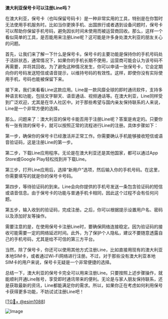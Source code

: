 **澳大利亚保号卡可以注册Line吗？**

在澳大利亚，保号卡（也叫保留号码卡）是一种非常实用的工具，特别是在你暂时无法使用手机服务时。比如当你更换手机、出国旅行或者遇到设备问题时，保号卡可以帮助你保留手机号码，避免因长时间未使用而被运营商回收。那么，这样一个看似简单的工具，是否能用来注册Line呢？这可能是许多身处澳大利亚的朋友关心的问题。

首先，让我们来了解一下什么是保号卡。保号卡的主要功能是保持你的手机号码处于活跃状态，通常情况下，如果你的手机长期不使用，运营商可能会认为该号码不再需要，并将其回收。为了避免这种情况发生，你可以申请一张保号卡，它会定期向你的号码发送短信或语音提示，以维持号码的有效性。这样，即使你没有实际使用手机，号码也能被保留下来。

接下来，我们来看看Line这款应用。Line是一款风靡全球的即时通讯软件，支持多种语言和功能，包括文字聊天、语音通话、视频通话等。在澳大利亚，Line同样受到广泛欢迎，尤其是在华人社区中。对于那些希望与国内亲友保持联系的人来说，Line是一个非常方便的选择。

那么，问题来了：澳大利亚的保号卡能否用于注册Line呢？答案是肯定的。只要你有一张有效的保号卡，就可以按照正常的流程进行Line的注册。具体步骤如下：

第一步，确保你的保号卡已经激活并正常工作。你需要确认手机能够接收短信或语音验证码，这是注册Line的第一步。

第二步，下载Line应用程序。无论是在澳大利亚还是其他国家，都可以通过App Store或Google Play轻松找到并下载Line。

第三步，打开Line应用后，选择“新用户”选项，然后输入你的手机号码。在这里，你需要填写的就是你的保号卡号码。

第四步，等待验证码的到来。Line会向你提供的手机号发送一条包含验证码的短信或语音信息。由于保号卡的功能与普通手机卡相同，因此这个过程不会有任何问题。

第五步，输入收到的验证码，完成注册。之后，你可以根据提示设置用户名、密码以及添加好友等操作。

需要注意的是，在使用保号卡注册Line时，要确保网络连接稳定。因为验证码的接收可能需要一定的网络延迟时间。此外，为了保护个人隐私，建议不要随意透露自己的手机号码，尤其是给不可信的第三方平台。

当然，除了保号卡，你还可以使用其他方式注册Line，比如直接用现有的澳大利亚本地SIM卡，或者通过Wi-Fi网络进行注册。不过，对于那些没有澳大利亚本地SIM卡的用户来说，保号卡无疑是一个非常便捷的选择。

总结一下，澳大利亚的保号卡完全可以用来注册Line。只要按照上述步骤操作，就能顺利开通Line账号，享受即时通讯带来的便利。无论是与家人朋友保持联系，还是获取最新的资讯，Line都能满足你的需求。所以，如果你正在考虑如何利用保号卡获得更多功能，不妨试试注册Line吧！

[[TG💪+ @esim1088](https://t.me/s/esim1088)]

![Image](https://i.postimg.cc/4NQfJmqS/Snipaste-2025-05-13-00-14-12.png)